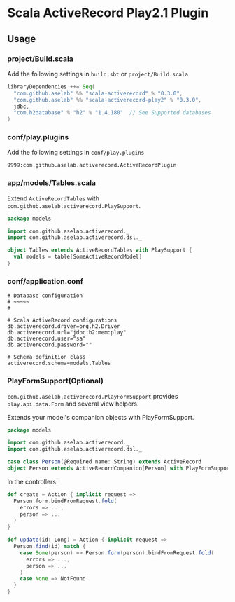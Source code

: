 # Scala ActiveRecord Play2.1 Plugin

## Usage

### project/Build.scala

Add the following settings in `build.sbt` or `project/Build.scala`

```scala
libraryDependencies ++= Seq(
  "com.github.aselab" %% "scala-activerecord" % "0.3.0",
  "com.github.aselab" %% "scala-activerecord-play2" % "0.3.0",
  jdbc,
  "com.h2database" % "h2" % "1.4.180"  // See Supported databases
)
```

### conf/play.plugins

Add the following settings in `conf/play.plugins`

```
9999:com.github.aselab.activerecord.ActiveRecordPlugin
```

### app/models/Tables.scala

Extend `ActiveRecordTables` with `com.github.aselab.activerecord.PlaySupport`.

```scala
package models

import com.github.aselab.activerecord._
import com.github.aselab.activerecord.dsl._

object Tables extends ActiveRecordTables with PlaySupport {
  val models = table[SomeActiveRecordModel]
}
```

### conf/application.conf

```
# Database configuration
# ~~~~~ 
#

# Scala ActiveRecord configurations
db.activerecord.driver=org.h2.Driver
db.activerecord.url="jdbc:h2:mem:play"
db.activerecord.user="sa"
db.activerecord.password=""

# Schema definition class
activerecord.schema=models.Tables
```

### PlayFormSupport(Optional)

`com.github.aselab.activerecord.PlayFormSupport` provides `play.api.data.Form` and several view helpers.

Extends your model's companion objects with PlayFormSupport.

```scala
package models

import com.github.aselab.activerecord._
import com.github.aselab.activerecord.dsl._

case class Person(@Required name: String) extends ActiveRecord
object Person extends ActiveRecordCompanion[Person] with PlayFormSupport[Person]
```

In the controllers:

```scala
def create = Action { implicit request =>
  Person.form.bindFromRequest.fold(
    errors => ...,
    person => ...
  )
}

def update(id: Long) = Action { implicit request =>
  Person.find(id) match {
    case Some(person) => Person.form(person).bindFromRequest.fold(
      errors => ...,
      person => ...
    )
    case None => NotFound
  }
}
```
